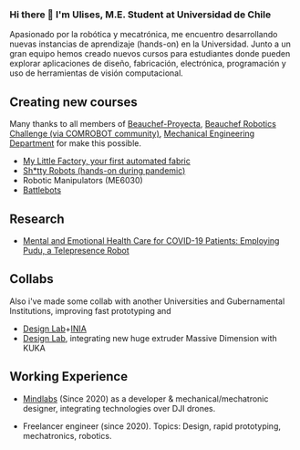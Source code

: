 ### Hi there 🐢 I'm Ulises, M.E. Student at Universidad de Chile

Apasionado por la robótica y mecatrónica, me encuentro desarrollando nuevas instancias de aprendizaje (hands-on) en la Universidad.
Junto a un gran equipo hemos creado nuevos cursos para estudiantes donde pueden explorar aplicaciones de diseño, fabricación, electrónica, programación y uso de herramientas de visión computacional.

## Creating new courses
Many thanks to all members of [Beauchef-Proyecta](https://www.google.com), [Beauchef Robotics Challenge (via COMROBOT community)](https://github.com/BeauchefRoboticsChallenge), [Mechanical Engineering Department](https://dimec.uchile.cl/app/) for make this possible.
- [My Little Factory, your first automated fabric](https://beauchef-proyecta.github.io/my-little-factory/)
- [Sh\*tty Robots (hands-on during pandemic)](https://beauchef-proyecta.github.io/shitty-robots/)
- Robotic Manipulators (ME6030)
- [Battlebots](https://github.com/Battlebots-UChile)

## Research

- [Mental and Emotional Health Care for COVID-19 Patients: Employing Pudu, a Telepresence Robot](https://ieeexplore.ieee.org/document/9335026)

## Collabs
Also i've made some collab with another Universities and Gubernamental Institutions, improving fast prototyping and 

- [Design Lab](https://designlab.uai.cl/)+[INIA](https://www.inia.cl/)
- [Design Lab](https://designlab.uai.cl/), integrating new huge extruder Massive Dimension with KUKA

## Working Experience

- [Mindlabs](https://www.linkedin.com/company/mindlabs-spa/about/) (Since 2020) as a developer & mechanical/mechatronic designer, integrating technologies over DJI drones.

- Freelancer engineer (since 2020). Topics: Design, rapid prototyping, mechatronics, robotics.

